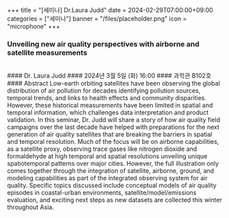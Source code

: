 +++
title = "[세미나] Dr.Laura Judd"
date = 2024-02-29T07:00:00+09:00
categories = ["세미나"]
banner = "/files/placeholder.png"
icon = "microphone"
+++

### Unveiling new air quality perspectives with airborne and satellite measurements

<br>
#### Dr. Laura Judd
#### 2024년 3월 5일 (화) 16:00
#### 과학관 B102호
<br>
#### Abstract
Low-earth orbiting satellites have been observing the global distribution of air pollution for decades identifying pollution sources, temporal trends, and links to health effects and community disparities. However, these historical measurements have been limited in spatial and temporal information, which challenges data interpretation and product validation. In this seminar, Dr. Judd will share a story of how air quality field campaigns over the last decade have helped with preparations for the next generation of air quality satellites that are breaking the barriers in spatial and temporal resolution. Much of the focus will be on airborne capabilities, as a satellite proxy, observing trace gases like nitrogen dioxide and formaldehyde at high temporal and spatial resolutions unveiling unique spatiotemporal patterns over major cities. However, the full illustration only comes together through the integration of satellite, airborne, ground, and modeling capabilities as part of the integrated observing system for air quality. Specific topics discussed include conceptual models of air quality episodes in coastal-urban environments, satellite/model/emissions evaluation, and exciting next steps as new datasets are collected this winter throughout Asia.

<br>

